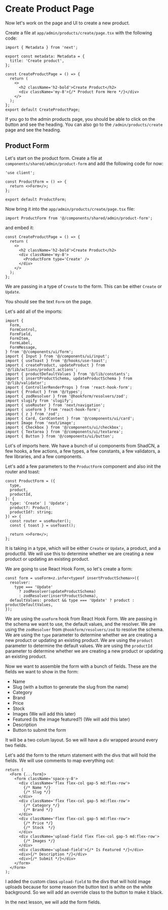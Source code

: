 # Create Product Page

Now let's work on the page and UI to create a new product.

Create a file at `app/admin/products/create/page.tsx` with the following code:

```tsx
import { Metadata } from 'next';

export const metadata: Metadata = {
  title: 'Create product',
};

const CreateProductPage = () => {
  return (
    <>
      <h2 className='h2-bold'>Create Product</h2>
      <div className='my-8'>{/* Product Form Here */}</div>
    </>
  );
};
export default CreateProductPage;
```

If you go to the admin products page, you should be able to click on the button and see the heading. You can also go to the `/admin/products/create` page and see the heading.

## Product Form

Let's start on the product form. Create a file at `components/shared/admin/product-form` and add the following code for now:

```tsx
'use client';

const ProductForm = () => {
  return <>Form</>;
};

export default ProductForm;
```

Now bring it into the `app/admin/products/create/page.tsx` file:

```tsx
import ProductForm from '@/components/shared/admin/product-form';
```

and embed it:

```tsx
const CreateProductPage = () => {
  return (
    <>
      <h2 className='h2-bold'>Create Product</h2>
      <div className='my-8'>
        <ProductForm type='Create' />
      </div>
    </>
  );
};
```

We are passing in a type of `Create` to the form. This can be either `Create` or `Update`.

You should see the text `Form` on the page.

Let's add all of the imports:

```tsx
import {
  Form,
  FormControl,
  FormField,
  FormItem,
  FormLabel,
  FormMessage,
} from '@/components/ui/form';
import { Input } from '@/components/ui/input';
import { useToast } from '@/hooks/use-toast';
import { createProduct, updateProduct } from '@/lib/actions/product.actions';
import { productDefaultValues } from '@/lib/constants';
import { insertProductSchema, updateProductSchema } from '@/lib/validator';
import { ControllerRenderProps } from 'react-hook-form';
import { Product } from '@/types';
import { zodResolver } from '@hookform/resolvers/zod';
import slugify from 'slugify';
import { useRouter } from 'next/navigation';
import { useForm } from 'react-hook-form';
import { z } from 'zod';
import { Card, CardContent } from '@/components/ui/card';
import Image from 'next/image';
import { Checkbox } from '@/components/ui/checkbox';
import { Textarea } from '@/components/ui/textarea';
import { Button } from '@/components/ui/button';
```

Lot's of imports here. We have a bunch of ui components from ShadCN, a few hooks, a few actions, a few types, a few constants, a few validators, a few libraries, and a few components.

Let's add a few parameters to the `ProductForm` component and also init the router and toast:

```tsx
const ProductForm = ({
  type,
  product,
  productId,
}: {
  type: 'Create' | 'Update';
  product?: Product;
  productId?: string;
}) => {
  const router = useRouter();
  const { toast } = useToast();

  return <>Form</>;
};
```

It is taking in a type, which will be either `Create` or `Update`, a product, and a productId. We will use this to determine whether we are creating a new product or updating an existing product.

We are going to use React Hook Form, so let's create a form:

```tsx
const form = useForm<z.infer<typeof insertProductSchema>>({
  resolver:
    type === 'Update'
      ? zodResolver(updateProductSchema)
      : zodResolver(insertProductSchema),
  defaultValues: product && type === 'Update' ? product : productDefaultValues,
});
```

We are using the `useForm` hook from React Hook Form. We are passing in the schema we want to use, the default values, and the resolver. We are using the `zodResolver` from `@hookform/resolvers/zod` to resolve the schema. We are using the `type` parameter to determine whether we are creating a new product or updating an existing product. We are using the `product` parameter to determine the default values. We are using the `productId` parameter to determine whether we are creating a new product or updating an existing product.

Now we want to assemble the form with a bunch of fields. These are the fields we want to show in the form:

- Name
- Slug (with a button to generate the slug from the name)
- Category
- Brand
- Price
- Stock
- Images (We will add this later)
- Featured (Is the image featured?) (We will add this later)
- Description
- Button to submit the form

It will be a two colum layout. So we will have a div wrapped around every two fields.

Let's add the form to the return statement with the divs that will hold the fields. We will use comments to map everything out:

```tsx
return (
  <Form {...form}>
    <form className='space-y-8'>
      <div className='flex flex-col gap-5 md:flex-row'>
        {/* Name */}
        {/* Slug */}
      </div>
      <div className='flex flex-col gap-5 md:flex-row'>
        {/* Category */}
        {/* Brand */}
      </div>
      <div className='flex flex-col gap-5 md:flex-row'>
        {/* Price */}
        {/* Stock  */}
      </div>
      <div className='upload-field flex flex-col gap-5 md:flex-row'>
        {/* Images */}
      </div>
      <div className='upload-field'>{/* Is Featured */}</div>
      <div>{/* Description */}</div>
      <div>{/* Submit */}</div>
    </form>
  </Form>
);
```

I added the custom class `upload-field` to the divs that will hold image uploads because for some reason the button text is white on the white background. So we will add an override class to the button to make it black.

In the next lesson, we will add the form fields.